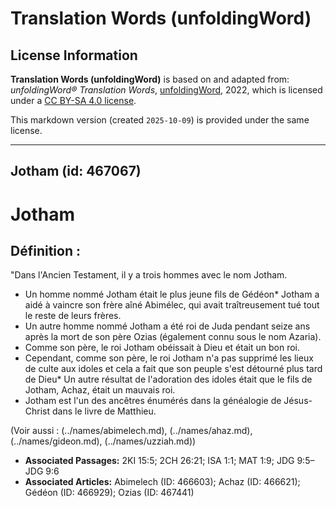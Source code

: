 # Translation Words (unfoldingWord)

## License Information

**Translation Words (unfoldingWord)** is based on and adapted from: _unfoldingWord® Translation Words_, [unfoldingWord](https://unfoldingword.org/utw), 2022, which is licensed under a [CC BY-SA 4.0 license](https://creativecommons.org/licenses/by-sa/4.0/legalcode.en).

This markdown version (created `2025-10-09`) is provided under the same license.



--------------------------------

## Jotham (id: 467067)

Jotham
======

Définition :
------------

"Dans l'Ancien Testament, il y a trois hommes avec le nom Jotham.

* Un homme nommé Jotham était le plus jeune fils de Gédéon\* Jotham a aidé à vaincre son frère aîné Abimélec, qui avait traîtreusement tué tout le reste de leurs frères.
* Un autre homme nommé Jotham a été roi de Juda pendant seize ans après la mort de son père Ozias (également connu sous le nom Azaria).
* Comme son père, le roi Jotham obéissait à Dieu et était un bon roi.
* Cependant, comme son père, le roi Jotham n'a pas supprimé les lieux de culte aux idoles et cela a fait que son peuple s'est détourné plus tard de Dieu\* Un autre résultat de l'adoration des idoles était que le fils de Jotham, Achaz, était un mauvais roi.
* Jotham est l'un des ancêtres énumérés dans la généalogie de Jésus\-Christ dans le livre de Matthieu.

(Voir aussi : (../names/abimelech.md), (../names/ahaz.md), (../names/gideon.md), (../names/uzziah.md))

* **Associated Passages:** 2KI 15:5; 2CH 26:21; ISA 1:1; MAT 1:9; JDG 9:5–JDG 9:6
* **Associated Articles:** Abimelech (ID: 466603); Achaz (ID: 466621); Gédéon (ID: 466929); Ozias (ID: 467441)

